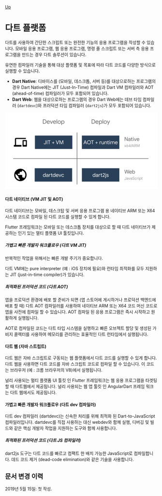 [Up](../index.md)

# 다트 플랫폼

다트를 사용하여 간단한 스크립트 또는 완전한 기능의 응용 프로그램을 작성할 수 있습니다. 모바일 응용 프로그램, 웹 응용 프로그램, 명령 줄 스크립트 또는 서버 측 응용 프로그램을 만드는 경우 다트 솔루션이 있습니다.

유연한 컴파일러 기술을 통해 대상 플랫폼 및 목표에 따라 다트 코드를 다양한 방식으로 실행할 수 있습니다.

-  **Dart Native**: 디바이스를 (모바일, 데스크톱, 서버 등)를 대상으로하는 프로그램의 경우 Dart Native에는 JIT (Just-In-Time) 컴파일과 Dart VM 컴파일러와 AOT (ahead-of-time) 컴파일러가 모두 포함되어 있습니다.
-  **Dart Web**: 웹을 대상으로하는 프로그램의 경우 Dart Web에는 데브 타임 컴파일러 (`dartdevc`)와 프러덕션 타임 컴파일러 (`dart2js`)가 모두 포함되어 있습니다.

![Dart platform](index.assets/platforms-7f4d540acf9fe801b456ad74f9f855230a385014d05d9f5997c878b889a67a0f.svg)



#### 다트 네이티브 (VM JIT 및 AOT)

다트 네이티브는 모바일, 데스크탑 및 서버 응용 프로그램 용 네이티브 ARM 또는 X64 시스템 코드로 컴파일 된 다트 코드를 실행할 수 있게 합니다.

Flutter 프레임워크는 모바일 또는 데스크톱 장치를 대상으로 할 때 다트 네이티브가 제공하는 인기 있는 멀티 플랫폼 UI 툴킷입니다.

##### 가볍고 빠른 개발자 워크플로우 (다트 VM JIT)

반복적인 작업을 위해서는 빠른 개발 주기가 중요합니다.

다트 VM에는 pure interpreter (예 : iOS 장치에 필요)와 런타임 최적화를 모두 지원하는 JIT (just-in-time compiler)가 있습니다.

##### 최적화된 프러덕션 코드 (다트 AOT)

앱을 프로덕션 환경에 배포 할 준비가 되면 (앱 스토어에 게시하거나 프로덕션 백엔드에 배포 할 때) 다트 AOT 컴파일러를 사용하여 네이티브 ARM 또는 X64 코드 머신 코드로 앱을 사전에 컴파일 할 수 있습니다. AOT 컴파일 된 응용 프로그램은 즉시 시작하고 원활하게 실행됩니다.

AOT로 컴파일된 코드는 다트 타입 시스템을 실행하고 빠른 오브젝트 할당 및 생성된 가비지 콜렉터를 사용하여 메모리를 관리하는 효율적인 다트 런타임에서 실행됩니다.

#### 다트 웹 (자바 스트립트)

다트 웹은 자바 스크립트로 구동되는 웹 플랫폼에서 다트 코드를 실행할 수 있게 합니다. 다트 웹을 사용하면 다트 코드를 자바 스크립트 코드로 컴파일 할 수 있습니다. 이 코드는 브라우저 (예 : 크롬 브라우저의 V8)에서 실행됩니다.

널리 사용되는 멀티 플랫폼 UI 툴킷 인 Flutter 프레임워크는 웹 응용 프로그램을 타겟팅 할 때 다트웹에서 제공됩니다. 널리 사용되는 웹 앱 툴킷 인 AngularDart 프레임 워크는 다트 웹에서도 제공됩니다.

#### 가볍고 빠른 개발자 워크플로우 (다트 dev 컴파일러)

다트 dev 컴파일러 (dartdevc)는 신속한 처리를 위해 최적화 된 Dart-to-JavaScript 컴파일러입니다. dartdevc를 직접 사용하는 대신 webdev와 함께 실행, 디버깅 및 빌드와 같은 핵심 개발자 작업을 지원하는 도구와 함께 사용합니다.

##### 최적화된 프러덕션 코드 (다트 JS 컴파일러)

dart2js 도구는 다트 코드를 빠르고 컴팩트 한 배치 가능한 JavaScript로 컴파일합니다. 데드 코드 제거 (dead-code elimination)와 같은 기술을 사용합니다.

## 문서 변경 이력

2019년 5월 15일: 첫 작성.
